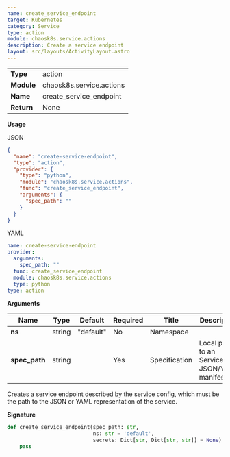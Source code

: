 ```yaml
---
name: create_service_endpoint
target: Kubernetes
category: Service
type: action
module: chaosk8s.service.actions
description: Create a service endpoint
layout: src/layouts/ActivityLayout.astro
---
```


|            |                          |
| ---------- | ------------------------ |
| **Type**   | action                   |
| **Module** | chaosk8s.service.actions |
| **Name**   | create_service_endpoint  |
| **Return** | None                     |

**Usage**

JSON

```json
{
  "name": "create-service-endpoint",
  "type": "action",
  "provider": {
    "type": "python",
    "module": "chaosk8s.service.actions",
    "func": "create_service_endpoint",
    "arguments": {
      "spec_path": ""
    }
  }
}
```

YAML

```yaml
name: create-service-endpoint
provider:
  arguments:
    spec_path: ""
  func: create_service_endpoint
  module: chaosk8s.service.actions
  type: python
type: action
```

**Arguments**

| Name          | Type   | Default   | Required | Title         | Description                                 |
| ------------- | ------ | --------- | -------- | ------------- | ------------------------------------------- |
| **ns**        | string | "default" | No       | Namespace     |                                             |
| **spec_path** | string |           | Yes      | Specification | Local path to an Service JSON/YAML manifest |

Creates a service endpoint described by the service config, which must be the path to the JSON or YAML representation of the service.

**Signature**

```python
def create_service_endpoint(spec_path: str,
                            ns: str = 'default',
                            secrets: Dict[str, Dict[str, str]] = None):
    pass
```
